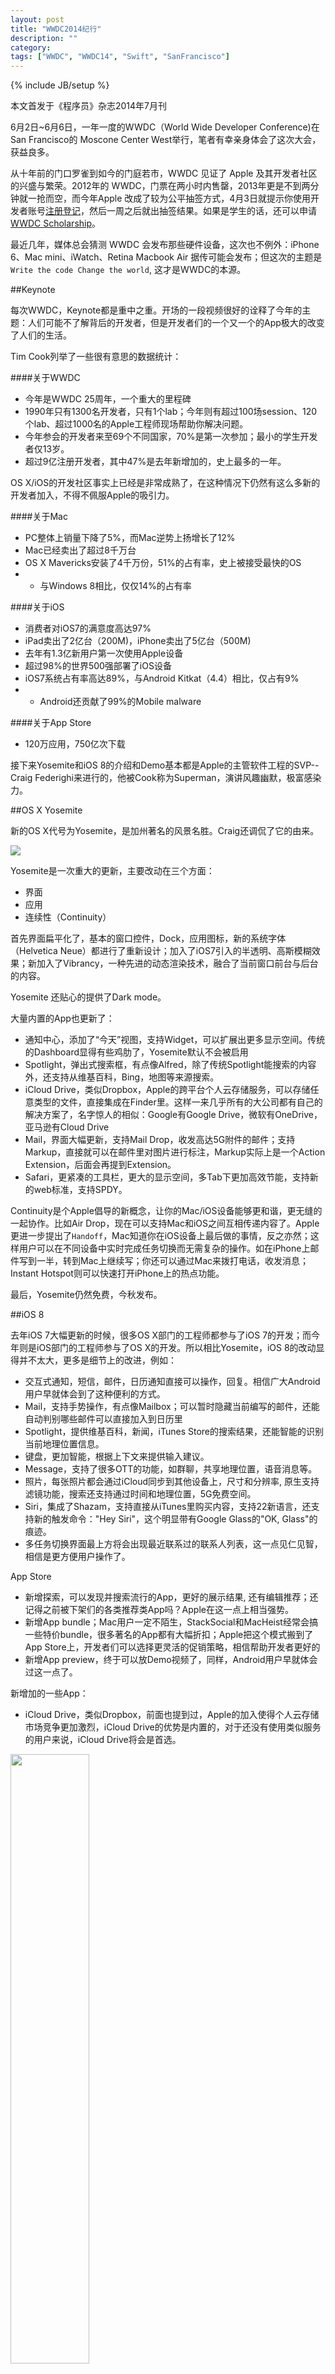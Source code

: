 ```yaml
---
layout: post
title: "WWDC2014纪行"
description: ""
category: 
tags: ["WWDC", "WWDC14", "Swift", "SanFrancisco"]
---
```

{% include JB/setup %}

本文首发于《程序员》杂志2014年7月刊

6月2日~6月6日，一年一度的WWDC（World Wide Developer Conference)在 San Francisco的 Moscone Center West举行，笔者有幸亲身体会了这次大会，获益良多。

从十年前的门口罗雀到如今的门庭若市，WWDC 见证了 Apple 及其开发者社区的兴盛与繁荣。2012年的 WWDC，门票在两小时内售罄，2013年更是不到两分钟就一抢而空，而今年Apple 改成了较为公平抽签方式，4月3日就提示你使用开发者账号[注册登记](https://developer.apple.com/wwdc/tickets/?cid=CDM-US-DM-P0014289-195576&&cp=em-P0014289-195576&sr=em)，然后一周之后就出抽签结果。如果是学生的话，还可以申请[WWDC Scholarship](https://developer.apple.com/wwdc/students/)。

最近几年，媒体总会猜测 WWDC 会发布那些硬件设备，这次也不例外：iPhone 6、Mac mini、iWatch、Retina Macbook Air 据传可能会发布；但这次的主题是`Write the code Change the world`, 这才是WWDC的本源。

##Keynote

每次WWDC，Keynote都是重中之重。开场的一段视频很好的诠释了今年的主题：人们可能不了解背后的开发者，但是开发者们的一个又一个的App极大的改变了人们的生活。

Tim Cook列举了一些很有意思的数据统计：


####关于WWDC

* 今年是WWDC 25周年，一个重大的里程碑
* 1990年只有1300名开发者，只有1个lab；今年则有超过100场session、120个lab、超过1000名的Apple工程师现场帮助你解决问题。
* 今年参会的开发者来至69个不同国家，70%是第一次参加；最小的学生开发者仅13岁。
* 超过9亿注册开发者，其中47%是去年新增加的，史上最多的一年。

OS X/iOS的开发社区事实上已经是非常成熟了，在这种情况下仍然有这么多新的开发者加入，不得不佩服Apple的吸引力。

####关于Mac

* PC整体上销量下降了5%，而Mac逆势上扬增长了12%
* Mac已经卖出了超过8千万台
* OS X Mavericks安装了4千万份，51%的占有率，史上被接受最快的OS
* * 与Windows 8相比，仅仅14%的占有率

####关于iOS
* 消费者对iOS7的满意度高达97%
* iPad卖出了2亿台（200M)，iPhone卖出了5亿台（500M)
* 去年有1.3亿新用户第一次使用Apple设备
* 超过98%的世界500强部署了iOS设备
* iOS7系统占有率高达89%，与Android Kitkat（4.4）相比，仅占有9%
* * Android还贡献了99%的Mobile malware

####关于App Store

* 120万应用，750亿次下载

接下来Yosemite和iOS 8的介绍和Demo基本都是Apple的主管软件工程的SVP--Craig Federighi来进行的，他被Cook称为Superman，演讲风趣幽默，极富感染力。

##OS X Yosemite

新的OS X代号为Yosemite，是加州著名的风景名胜。Craig还调侃了它的由来。

<img src="http://i750.photobucket.com/albums/xx144/hewigovens/blog/wwdc_2014_csdn/overview_design_hero_2x_zpsb72182c1.jpg" max-width="100%">

Yosemite是一次重大的更新，主要改动在三个方面：

* 界面
* 应用
* 连续性（Continuity）

首先界面扁平化了，基本的窗口控件，Dock，应用图标，新的系统字体（Helvetica Neue）都进行了重新设计；加入了iOS7引入的半透明、高斯模糊效果；新加入了Vibrancy，一种先进的动态渲染技术，融合了当前窗口前台与后台的内容。

Yosemite 还贴心的提供了Dark mode。

大量内置的App也更新了：

* 通知中心，添加了“今天”视图，支持Widget，可以扩展出更多显示空间。传统的Dashboard显得有些鸡肋了，Yosemite默认不会被启用
* Spotlight，弹出式搜索框，有点像Alfred，除了传统Spotlight能搜索的内容外，还支持从维基百科，Bing，地图等来源搜索。
* iCloud Drive，类似Dropbox，Apple的跨平台个人云存储服务，可以存储任意类型的文件，直接集成在Finder里。这样一来几乎所有的大公司都有自己的解决方案了，名字惊人的相似：Google有Google Drive，微软有OneDrive，亚马逊有Cloud Drive
* Mail，界面大幅更新，支持Mail Drop，收发高达5G附件的邮件；支持Markup，直接就可以在邮件里对图片进行标注，Markup实际上是一个Action Extension，后面会再提到Extension。
* Safari，更紧凑的工具栏，更大的显示空间，多Tab下更加高效节能，支持新的web标准，支持SPDY。

Continuity是个Apple倡导的新概念，让你的Mac/iOS设备能够更和谐，更无缝的一起协作。比如Air Drop，现在可以支持Mac和iOS之间互相传递内容了。Apple更进一步提出了`Handoff`，Mac知道你在iOS设备上最后做的事情，反之亦然；这样用户可以在不同设备中实时完成任务切换而无需复杂的操作。如在iPhone上邮件写到一半，转到Mac上继续写；你还可以通过Mac来拨打电话，收发消息；Instant Hotspot则可以快速打开iPhone上的热点功能。

最后，Yosemite仍然免费，今秋发布。

##iOS 8

去年iOS 7大幅更新的时候，很多OS X部门的工程师都参与了iOS 7的开发；而今年则是iOS部门的工程师参与了OS X的开发。所以相比Yosemite，iOS 8的改动显得并不太大，更多是细节上的改进，例如：

* 交互式通知，短信，邮件，日历通知直接可以操作，回复。相信广大Android用户早就体会到了这种便利的方式。
* Mail，支持手势操作，有点像Mailbox；可以暂时隐藏当前编写的邮件，还能自动判别哪些邮件可以直接加入到日历里
* Spotlight，提供维基百科，新闻，iTunes Store的搜索结果，还能智能的识别当前地理位置信息。
* 键盘，更加智能，根据上下文来提供输入建议。
* Message，支持了很多OTT的功能，如群聊，共享地理位置，语音消息等。
* 照片，每张照片都会通过iCloud同步到其他设备上，尺寸和分辨率, 原生支持滤镜功能，搜索还支持通过时间和地理位置，5G免费空间。
* Siri，集成了Shazam，支持直接从iTunes里购买内容，支持22新语言，还支持新的触发命令："Hey Siri"，这个明显带有Google Glass的"OK, Glass"的痕迹。
* 多任务切换界面最上方将会出现最近联系过的联系人列表，这一点见仁见智，相信是更方便用户操作了。

App Store

* 新增探索，可以发现并搜索流行的App，更好的展示结果, 还有编辑推荐；还记得之前被下架们的各类推荐类App吗？Apple在这一点上相当强势。
* 新增App bundle；Mac用户一定不陌生，StackSocial和MacHeist经常会搞一些特价bundle，很多著名的App都有大幅折扣；Apple把这个模式搬到了App Store上，开发者们可以选择更灵活的促销策略，相信帮助开发者更好的
* 新增App preview，终于可以放Demo视频了，同样，Android用户早就体会过这一点了。

新增加的一些App：

* iCloud Drive，类似Dropbox，前面也提到过，Apple的加入使得个人云存储市场竞争更加激烈，iCloud Drive的优势是内置的，对于还没有使用类似服务的用户来说，iCloud Drive将会是首选。

<img src="http://i750.photobucket.com/albums/xx144/hewigovens/blog/wwdc_2014_csdn/desktop_icloud_drive_hero_2x_zps67c116ed.png" width="50%" max-width="100%">

* 家庭共享，可以共享照片，日历，备忘录，购买的Apps/Books等等，支持最多6人。最赞的是支持家长控制，这样小孩想购买应用就会像家长发出授权请求，这样还能避免误操作。

<img src="http://i750.photobucket.com/albums/xx144/hewigovens/blog/wwdc_2014_csdn/desktop_family_sharing_hero_2x_zps2d9c145a.jpg" width="50%" max-width="100%">

* Health，健康类的App信息可以汇总在一起，互相分享，用户能在Dashboard看到所有信息，直观的了解自己的健康状态。

<img src="http://i750.photobucket.com/albums/xx144/hewigovens/blog/wwdc_2014_csdn/desktop_health_hero_2x_zpscca0499d.jpg" width="50%" max-width="100%">

当然还有Handoff，这是笔者最喜欢的功能；平时我会使用Safari中的Cloud Tab以及第三方Push类应用，如Pushbullet。而Handoff互联这种体验更进了一步，几乎不用任何复杂操作，你就能把正在浏览的网页切到iPad上，在Mac上接着写iPhone上回到的一半的邮件；当你在工作的时候，还能通过Mac来收发Message，甚至打电话。在外界纷纷猜测Apple会如何解决iPhone大屏幕交互问题时，Apple聪明的提出了Handoff，让更合适的设备做更合适的事情；相信Mac将会在智能家居中扮演处理中心的重要角色。

##Developer Tools

仅仅Yosemite和iOS 8，也能称为一次巨大的发布了，不过Tim Cook所提到的故事的第二部分才刚刚开始；有人说iOS 8会干掉一大批第三方应用，Apple的确"借鉴"了很多第三方App的创意，但是Apple很有诚意的对开发者工具进了大幅更新，让第三方App有了更多创意发挥的空间。

这是自从App Store发布以来最大的一次SDK更新，提供了超过4000个新的API。这次SDK的更新也体现了两大关键词：

* Continuity
* Extensibility

###Continuity

Apple重新思考了iOS的设计哲学（orientations/sizes/margins），提出了Adaptive Layout的概念，目的是一份代码能运行在所有设备上，并且通用，易于复用。

iOS 8 SDK中，同一个Storyboard可以用在iPhone和iPad上；在新的iOS模拟器中还可以在测试不同的尺寸、不同的分辨率（Resizable iPhone/iPad选项）。

值得一提的是不仅仅是iOS，从Yosemite开始，Cocoa开发也可以使用Storyboard了。当笔者看到这个的时候，立刻决定下个Mac App将会使用Storyboard。

如果你也是一名OS X开发者，相信你已经对OS X上的开发有不少抱怨了吧，为什么实现一个自定义UI效果这么复杂？为什么第三方开源的UI控件这么少？

Cocoa有着20多年的悠久历史，很多设计在现在看来已经显得不合时宜了，CocoaTouch则好很多，我们知道，在CocoaTouch中，ViewController是一个很重要的概念，而在Cocoa中则显得比较鸡肋；这次Cocoa中的ViewController做了很多改动，比如自动出现在事件响应的职责链（Response Chain）中；增加了更多类似UIView的Delegate方法，比如`viewDidLoad`/`viewWillAppear`等等。这样你就可以使用相同的理念与模型来开发Cocoa和CocoaTouch应用了。

由于移动互联网的火热，Apple的重点自然是iOS，大势所趋，比如曾经Mac上著名`BWtoolkit`UI库的作者[Brandon Walkin](http://brandonwalkin.com/)，现在是Facebook Paper主要Designer。不过笔者相信OS X将会追上iOS的开发体验，降低开发门槛，让我们拭目以待。

###Extensibility

普通用户越狱的一个主要理由是可以安装Tweak、Widget、输入法；从iOS 8开始，你可以给iOS写扩展了，普通用户几乎没有越狱的理由了，扩展的出现也让Apple的跨应用共享数据变得更加容易了。扩展将会打包在App的bundle里，运行在独立的进程中，Apple并没有牺牲iOS的安全性：

<img src="http://i750.photobucket.com/albums/xx144/hewigovens/blog/wwdc_2014_csdn/extension_detailed_communication_zps841bcc35.png" max-width="100%">

iOS支持的扩展类型：

<img src="http://i750.photobucket.com/albums/xx144/hewigovens/blog/wwdc_2014_csdn/ios_extensions_zpscdf6366b.png" max-width="100%">

通知中心的widget，自定义分享扩展，第三方滤镜，并且终于支持第三方键盘了~

OS X支持的扩展类型：

<img src="http://i750.photobucket.com/albums/xx144/hewigovens/blog/wwdc_2014_csdn/osx_extensions_zps5c716a94.png" max-width="100%">

同样支持通知中心Widget和分享扩展；Finder Sync扩展值得一提，Dropbox之类的App再也不需要对Finder进行hack就能显示同步文件夹的状态了，一大利好。最主要是因为要支持自家的iCloud Drive才开放接口的吧，不过今年的NDA限制也变得没那么严格了，开发者不用像以往只能憋着了，我们正看到一个逐步开放的Apple。

###新增的重要Framework
* Touch ID
* * 没有Touch ID之前用户设置密码的比率是49%，有Touch ID之后这个比率变成了83%
* * 现在第三方App也可以使用Touch ID了，可与预见密码管理类，财务类等App的体验将会更好
* CloudKit
* * Apple的BAAS(Backend as a Service)服务, 有点类似被Facebook收购的Parse；开发者不用操心hosting server的事情，简单集成CloudKit就可以使用搜索、push，存储，认证等服务。不过CloudKit应该不会跨平台，普通开发者应该还是会选择跨平台的解决方案。
* * iCloud Drive/Photo是在CloudKit的基础上开发，品质绝对有保证；而且比较大方：免费1PB assets存储, 10TB数据库存储
* HealthKit，通过统一的数据接口，第三方健康应用能整合在一起。
* HomeKit，Apple的智能家居解决方案，能够和Siri无缝集成，不过现在还没有多少设备支持。
* SpriteKit/SceneKit/Metal，游戏开发者的福音, Metal专门针对A7优化，3D性能大幅提升；开发休闲类游戏也更容易
* Camera API/PhotoKit
* * 第三方App可以手动控制曝光，白平衡，对焦等，更容易开发出更好的相机应用
* * 通过PhotoKit现在可以读写用户的Library了，如果你开发过相册类应用就知道这个改动相当重要。


或许没有出现在Keynote中但是仍然值得一提的Framework：

* WKWebView，其他App也能使用Safari的Nitro引擎了，这样第三方浏览器在性能上终于可以媲美Safari了，我们知道Chrome在iOS上比不过Safari就是因为只能使用性能孱弱的UIWebview，没办法使用自家的V8引擎；不过也有弊端，使用WKWebView可能会有些安全上的隐患，不少次越狱都是从Safari打开的突破口。
* Hypervisor.framework，让第三方虚拟化厂商不需要部署Kext（Kernel Extension）就能利用CPU的虚拟化技术；从Mavericks就可以看出Apple在收紧Kext，编写不当的Kext将会导致Kernel Panic，Apple此举会让系统运行的更可靠和稳定。
* XCode6支持创建iOS Dynamic Framework了, 广大开发者的[呼声](http://fixradarorgtfo.com/)得到了回应，如果你还不了解这一点的重要性，可以查看这篇文章 [iOS Static Libraries Are, Like, Really Bad, And Stuff](http://landonf.bikemonkey.org/code/ios/Radar_15800975_iOS_Frameworks.20140112.html)，新的Extension就利用上了这一特性。
* Accessibility API，大幅降低了使用难度，你可能不会想到之前仅仅是拿到一个UI元素的属性会这么复杂。
* Core Location 支持室内定位。
* TestFlight，App Store终于也支持beta测试了。
* XCode 6支持View Debugging/GCD Queue Debugging
* * 著名的Reveal受到了一次重击，同意动态查看视图结构，而且还免费；
* * 支持查看Block是如何加入到GCD队列这个改动实在是太贴心了~
* JavaScript for Automation，这点也值得一提，之前在Mac下进行自动化测试基本上都是用AppleScript或者是Script-binding的Accessibility库；现在Javascript也能进行自动化测试了，[Jeff Atwood](http://blog.codinghorror.com/)关于JS的预言再次验证：

>any application that can be written in JavaScript, will eventually be written in JavaScript.


###Swift

除了Extension，最让开发者兴奋的就是Swift了，在Craig介绍Swift的时候，他特意停顿了一下，`Objective-C without the baggage of C`? 真是万万没想到，居然是一门新的编程语言。现场一片也是欢呼，可以预见的是Swift会吸引其他领域的开发者开始iOS开发，多少次你因为Objective-C的怪异语法而放弃学习iOS了？

Swift秘密开发了四年，轻装上阵，博采众长，吸收了众多编程语言的优点，甩掉了Objective-C的很多历史包袱。WWDC中很多session的示例代码已经用Swift来编写了；而Apple的WWDC app是第一个上架的Swift应用。

Swift的主要作者是[Chris Lattner](http://nondot.org/sabre/)，他同时也是LLVM的主要开发者。

Swift宣布不久Github上就出现了很多用Swift改写的App、Library等，比如FlappySwift；Twitter上迅速出现了接受Swift的各种账号，SwiftDev/SwiftGuru等；Hacker News/Reddit上也很快出现了Swift热烈讨论，各种带Swift的域名也被注册一空；这些都从侧面反映了Swift多么受欢迎。

Swift的语言特性：

* 快速（Fast）
* * 使用llvm静态编译成原生代码，精简的runtime，面向library的设计
* * 媲美脚本语言的开发效率，高运行效率
* 现代（Modern）
* * 闭包（Closures）
* * 命名空间（Namespace）
* * 泛型（Generics）
* * 类型推断（Type inference）
* * 多返回值（Multi return types）
* 安全（Safe）行为可预测，没有不确定性的JIT和GC，使用ARC进行自动内存管理。
* Cocoa/Cocoa Touch无缝集成，和Objective同样的runtime
* 交互性强（Interactive），提供了强大的Playground。

<img src="http://i750.photobucket.com/albums/xx144/hewigovens/blog/wwdc_2014_csdn/swift-screenshot_2x_zps8b67bcff.jpg" max-width="100%">

如果你有其他编程语言的经验，比如Python、Javascript、Ruby、C#、Rust、Scala等，相信你会很快就能上手Swift。

Swift第一眼看上去像是解释执行的动态语言，但是你如果在Playground中输出Swift的运行路径的话你会看到形如:

>/var/folders/m4/vgfzvfg57b17yzk8_05rxdv00000gn/T/com.apple.dt.Xcode.pg/applications/MyPlayground-18261-1.app

这样的路径，实际上还是通过LLVM编译成了native代码，只是在Playground中速度比较快，让你产生了错觉。实际的Swift应用中会把Swift运行时带上，放入App bundle的Framework路径下，笔者相信，这只是暂时的，未来Swift的运行库应该会内置在iOS、OS X系统库中。

由于Swift还没有决定是否开源，所以目前从一些逆向的结果显示，Swift可以简单理解成Objective-C without message，加上LLVM的强力优化，高性能是值得保证的。一旦开源，说不定很快就有server side Swfit了~

Swift是静态类型语言，并试图从设计的角度保证安全，Swift强调显式和不可变性，没有显式的指针，鼓励你使用`let`定义常亮，使用`var`定义的变量则必须初始化才能使用，类型不匹配连编译都通不过，还记得之前的OpenSSL的HeartBleeding bug吗？在Swift中强制使用`{}`，这种bug就不会出现了。
	
Swift语言语法简洁，之前Objective-C被人诟病的冗长的毛病得到了很大的改观，通过使用Optional，能够简化很多嵌套的if的写法。你还可以重载操作符来实现你想要的方言效果。Swift支持自动类型推断，所以很多类型可以不用声明。

Swift是面向Library设计的语言，运行时很小，扩展性很强，enum、struct、class都可以很容易的给他们加上`protocol`，如果你点开Swift生成的“头文件”，可以看到Swift最基本的`LogicValue`，`Integer`等等都是`protocol`。

Swift主要还是侧重OOP和泛型这两种编程范式的语言，函数是一等公民，也支持闭包，map/filter/reduce等函数式语言的特性。泛型的支持更为彻底一些，比如Optional实际上泛型的enum，标准库的算法也是泛型的。

Swift和Objective-C的互相交互体现了一些妥协，Swift毕竟只是语言，要想完成实际工作目前还是需要依赖Cocoa和CocoaTouch框架，由于现有框架的其实是可以返回nil的，所以Swift引入了`ImplicitlyUnwrappedOptional<T>`；Swift的String、Array、Dictionary可以直接转换成Cocoa中对应的NSString、NSArray、NSDictionary；而在底层，Swift实际上还是Objective-C对象。

总体而言，Swift是一门值得学习的语言，是iOS/OS X开发的未来，前途不可限量。

更多关于Swift可以参考iBooks上的`The Swift Programming Language`，Rust作者的[点评](http://graydon2.dreamwidth.org/5785.html)和[onevcat](http://onevcat.com/)的[行走于 Swift 的世界中](http://onevcat.com/2014/06/walk-in-swift/)值得一读。
##小结

这次WWDC的信息量实在太大了，很多东西都来比较细写，很多session都来不及看，简单总结下吧：

* Apple这次SDK的大更新, 为将来可能的穿戴设备，智能家居，健康应用都打下了坚实的基础，同时也大大减少了普通用户越狱的理由，新的编程语言把大家拉回了同一水平线上，给了大家跨越式发展的机会：）
* Apple能够给用户提供业界无可匹敌的连续、无缝的设备服务体验，正如Cook所言：`This is something only apple can do.`

##WWDC Tips

* 今年Checkin是用的Passbook
* Apple总部的Company Store周日会特例开放半天。
* 如果想在看Keynote时候位置足够好，现在需要前一天晚上就去排队了。
* WWDC举行的期间，开发者们还自发的举行了很多 Meetup/[Parties](http://wwdcparties.com/)
* WWDC可以收藏你感兴趣的session，去之前可以先把WWDC的WiFi添加到手机里
* 午饭时间的有些session也不错，比如今年有一个关于Star Trek的session
* 各种What's new建议都听听。
* 很多著名开发者都会参加，比如iOS Dev Weekly主要作者[Dave Verwer](https://twitter.com/daveverwer)，AFNetworking/NSHipster作者[Mattt Thompson](http://mattt.me/)，INAppStoreWindow作者[Indragie Karunaratne](http://indragie.com/)，还有参加[AltConf](http://www.altconf.com/)Cydia之父[Jay Freeman](https://twitter.com/saurik)和《OS X Internals: A Systems Approach》合作者[Sam Marshall](http://t.co/ZurYk2dmsF)，可以找他们交流，人都很nice。
* Craig相当亲和，抓住机会就和他合影吧，概率还蛮高的。

##Reference

* [WWDC 2014 Keynote](https://developer.apple.com/videos/wwdc/2014/?id=101)
* [What's New in OS X v10.10](https://developer.apple.com/library/prerelease/mac/releasenotes/MacOSX/WhatsNewInOSX/Articles/MacOSX10_10.html)
* [What's New in iOS8](https://developer.apple.com/library/prerelease/ios/releasenotes/General/WhatsNewIniOS/Articles/iOS8.html)
* [Introducing Swift](https://developer.apple.com/swift/)
* [Complete Guide for WWDC Newcomers (2014 edition)](http://www.glimsoft.com/04/24/complete-guide-for-wwdc-newcomers-2014-edition/)
* [WWDC First Timer's Guide 2013 Edition](http://iphonedevelopment.blogspot.com/2013/04/wwdc-first-timers-guide-2013-edition.html)

注：有些链接可能需要开发者账号才能访问。